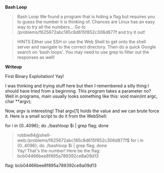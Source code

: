 
**Bash Loop**

> Bash Loop
> We found a program that is hiding a flag but requires you to guess the number it is thinking of. 
> Chances are Linux has an easy way to try all the numbers... Go to /problems/f625672abc185c8d615f852c306d877f and try it out!

> HINTS
> Either use SSH or use the Web Shell to get onto the shell server and navigate to the correct directory. 
> Then do a quick Google search on 'bash loops'. You may need to use grep to filter out the responses as well!

**Writeup**

First Binary Exploitation! Yay!

I was thinking and trying stuff here but then I remembered a silly thing I should have tried from a beginning. This program takes a
parameter no? Well in programs, main usually looks something like this: void main(int argc, char **argv);

Now, argv is interesting! That argv[1] holds the value and we can brute force it. Here is a small script to do it from the WebShell:

for i in {0..4096}; do ./bashloop $i | grep flag; done

> robbie84@shell-web:/problems/f625672abc185c8d615f852c306d877f$ for i in {0..4096}; do ./bashloop $i | grep flag; done<br/>
> Yay! That's the number! Here be the flag: bcb04466bee8f895a789392ce8a09d13<br/>

flag: bcb04466bee8f895a789392ce8a09d13


